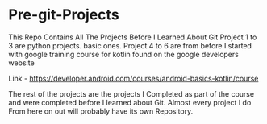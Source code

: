 # Pre-git-Projects

This Repo Contains All The Projects Before I Learned About Git
Project 1 to 3 are python projects. basic ones.
Project 4 to 6 are from before I started with google training course for kotlin found on the google developers website

Link - https://developer.android.com/courses/android-basics-kotlin/course

The rest of the projects are the projects I Completed as part of the course and were completed before I learned about Git.
Almost every project I do From here on out will probably have its own Repository.
